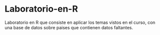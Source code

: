 # Laboratorio-en-R
Laboratorio en R que consiste en aplicar los temas vistos en el curso, con una base de datos sobre paises que contienen datos faltantes.
